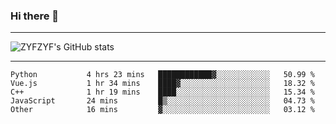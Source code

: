 ### Hi there 👋

-------

<!--

- 🔭 I’m currently working on ...
- 🌱 I’m currently learning Rust
- 👯 I’m looking to collaborate on ...
- 🤔 I’m looking for help with ...
- 💬 Ask me about ...
- 📫 How to reach me: ...
- 😄 Pronouns: ...
- ⚡ Fun fact: ...

-------
-->

![ZYFZYF's GitHub stats](https://github-readme-stats.vercel.app/api?username=ZYFZYF)


-------

<!--START_SECTION:waka-->

```text
Python           4 hrs 23 mins   ████████████▓░░░░░░░░░░░░   50.99 %
Vue.js           1 hr 34 mins    ████▓░░░░░░░░░░░░░░░░░░░░   18.32 %
C++              1 hr 19 mins    ████░░░░░░░░░░░░░░░░░░░░░   15.34 %
JavaScript       24 mins         █▒░░░░░░░░░░░░░░░░░░░░░░░   04.73 %
Other            16 mins         ▓░░░░░░░░░░░░░░░░░░░░░░░░   03.12 %
```

<!--END_SECTION:waka-->


